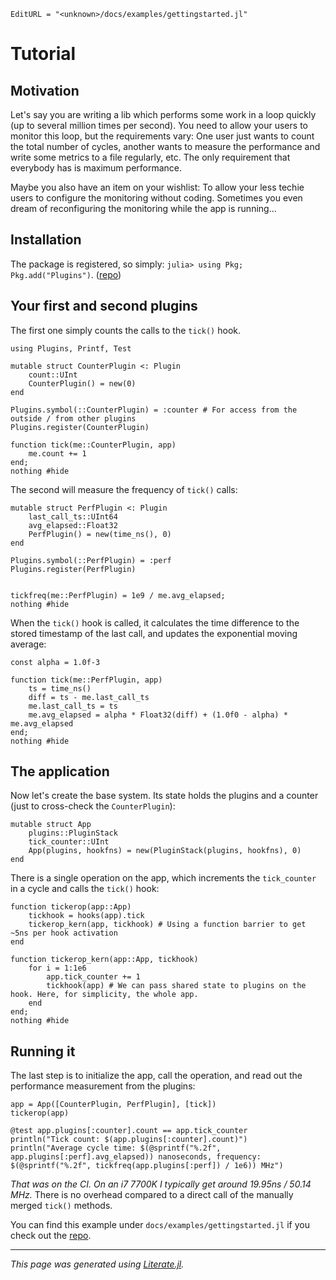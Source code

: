 ```@meta
EditURL = "<unknown>/docs/examples/gettingstarted.jl"
```

# Tutorial

## Motivation

Let's say you are writing a lib which performs some work in a loop quickly (up to several million times
per second). You need to allow your users to monitor this loop, but the requirements vary: One user just wants to
count the total number of cycles, another wants to measure the performance and write some metrics to a file regularly, etc.
The only requirement that everybody has is maximum performance.

Maybe you also have an item on your wishlist: To allow your less techie users to configure the monitoring without
coding. Sometimes you even dream of reconfiguring the monitoring while the app is running...

## Installation
The package is registered, so simply: `julia> using Pkg; Pkg.add("Plugins")`. ([repo](https://github.com/tisztamo/Plugins.jl))

## Your first and second plugins

The first one simply counts the calls to the `tick()` hook.

```@example gettingstarted
using Plugins, Printf, Test

mutable struct CounterPlugin <: Plugin
    count::UInt
    CounterPlugin() = new(0)
end

Plugins.symbol(::CounterPlugin) = :counter # For access from the outside / from other plugins
Plugins.register(CounterPlugin)

function tick(me::CounterPlugin, app)
    me.count += 1
end;
nothing #hide
```

The second will measure the frequency of `tick()` calls:

```@example gettingstarted
mutable struct PerfPlugin <: Plugin
    last_call_ts::UInt64
    avg_elapsed::Float32
    PerfPlugin() = new(time_ns(), 0)
end

Plugins.symbol(::PerfPlugin) = :perf
Plugins.register(PerfPlugin)


tickfreq(me::PerfPlugin) = 1e9 / me.avg_elapsed;
nothing #hide
```

When the `tick()` hook is called, it calculates the time difference to the stored timestamp
of the last call, and updates the exponential moving average:

```@example gettingstarted
const alpha = 1.0f-3

function tick(me::PerfPlugin, app)
    ts = time_ns()
    diff = ts - me.last_call_ts
    me.last_call_ts = ts
    me.avg_elapsed = alpha * Float32(diff) + (1.0f0 - alpha) * me.avg_elapsed
end;
nothing #hide
```

## The application

Now let's create the base system. Its state holds the plugins and a counter (just to cross-check the `CounterPlugin`):

```@example gettingstarted
mutable struct App
    plugins::PluginStack
    tick_counter::UInt
    App(plugins, hookfns) = new(PluginStack(plugins, hookfns), 0)
end
```

There is a single operation on the app, which increments the `tick_counter` in a cycle and calls the `tick()` hook:

```@example gettingstarted
function tickerop(app::App)
    tickhook = hooks(app).tick
    tickerop_kern(app, tickhook) # Using a function barrier to get ~5ns per hook activation
end

function tickerop_kern(app::App, tickhook)
    for i = 1:1e6
        app.tick_counter += 1
        tickhook(app) # We can pass shared state to plugins on the hook. Here, for simplicity, the whole app.
    end
end;
nothing #hide
```

## Running it

The last step is to initialize the app, call the operation, and read out the performance measurement from the plugins:

```@example gettingstarted
app = App([CounterPlugin, PerfPlugin], [tick])
tickerop(app)

@test app.plugins[:counter].count == app.tick_counter
println("Tick count: $(app.plugins[:counter].count)")
println("Average cycle time: $(@sprintf("%.2f", app.plugins[:perf].avg_elapsed)) nanoseconds, frequency: $(@sprintf("%.2f", tickfreq(app.plugins[:perf]) / 1e6)) MHz")
```

*That was on the CI. On an i7 7700K I typically get around 19.95ns / 50.14 MHz.* There is no overhead compared to a direct call
of the manually merged `tick()` methods.

You can find this example under `docs/examples/gettingstarted.jl` if you check out the [repo](https://github.com/tisztamo/Plugins.jl).

---

*This page was generated using [Literate.jl](https://github.com/fredrikekre/Literate.jl).*

